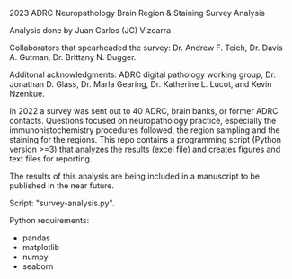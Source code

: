 2023 ADRC Neuropathology Brain Region & Staining Survey Analysis

Analysis done by Juan Carlos (JC) Vizcarra

Collaborators that spearheaded the survey: Dr. Andrew F. Teich, Dr. Davis A. Gutman, Dr. Brittany N. Dugger.

Additonal acknowledgments: ADRC digital pathology working group, Dr. Jonathan D. Glass, Dr. Marla Gearing, Dr. Katherine L. Lucot, and Kevin Nzenkue.

In 2022 a survey was sent out to 40 ADRC, brain banks, or former ADRC contacts. Questions focused on neuropathology practice, especially the immunohistochemistry procedures followed, the region sampling and the staining for the regions. This repo contains a programming script (Python version >=3) that analyzes the results (excel file) and creates figures and text files for reporting.

The results of this analysis are being included in a manuscript to be published in the near future.

Script: "survey-analysis.py".

Python requirements:
- pandas
- matplotlib
- numpy
- seaborn

